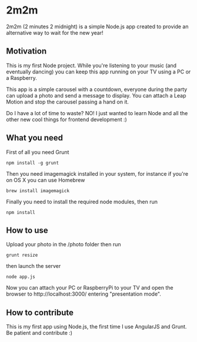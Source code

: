 2m2m
====
2m2m (2 minutes 2 midnight) is a simple Node.js app created to provide an alternative way to wait for the new year!

Motivation
----------
This is my first Node project. While you're listening to your music (and eventually dancing) you can keep this app running on your TV using a PC or a Raspberry. 

This app is a simple carousel with a countdown, everyone during the party can upload a photo and send a message to display. You can attach a Leap Motion and stop the carousel passing a hand on it.

Do I have a lot of time to waste? NO! I just wanted to learn Node and all the other new cool things for frontend development :)

What you need
-------------
First of all you need Grunt
```
npm install -g grunt
```
Then you need imagemagick installed in your system, for instance if you're on OS X you can use Homebrew
```
brew install imagemagick
```
Finally you need to install the required node modules, then run
```
npm install
```

How to use
----------
Upload your photo in the /photo folder then run
```
grunt resize
```
then launch the server
```
node app.js
```
Now you can attach your PC or RaspberryPi to your TV and open the browser to http://localhost:3000/ entering "presentation mode".

How to contribute
-----------------
This is my first app using Node.js, the first time I use AngularJS and Grunt. Be patient and contribute :)
